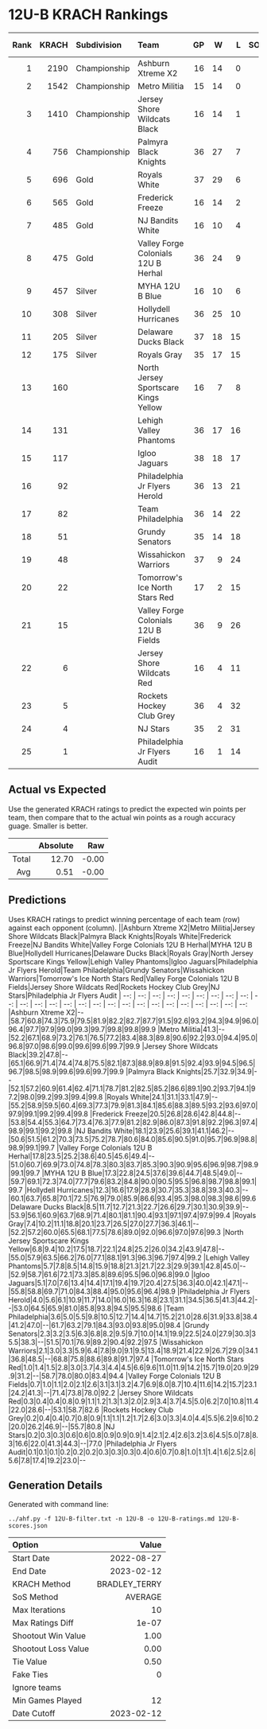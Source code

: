 # 12U-B KRACH Rankings
Rank|KRACH|Subdivision|Team|GP|W|L|SOW|SOL|T|SoS|Exp Wins|Win Diff
---:|---:|:---|:---|---:|---:|---:|---:|---:|---:|---:|---:|---:
1|2190|Championship|Ashburn Xtreme X2|16|14|0|1|1|0|416|13.7|-1.3
2|1542|Championship|Metro Militia|15|14|0|0|1|0|291|13.0|-1.0
3|1410|Championship|Jersey Shore Wildcats Black|16|14|1|1|0|0|328|13.9|-1.1
4|756|Championship|Palmyra Black Knights|36|27|7|1|1|0|382|27.0|-1.0
5|696|Gold|Royals White|37|29|6|0|2|0|343|28.0|-1.0
6|565|Gold|Frederick Freeze|16|14|2|0|0|0|106|14.0|-0.0
7|485|Gold|NJ Bandits White|16|10|4|1|1|0|416|10.7|-0.3
8|475|Gold|Valley Forge Colonials 12U B Herhal|36|24|9|1|2|0|391|24.5|-0.5
9|457|Silver|MYHA 12U B Blue|16|10|6|0|0|0|411|9.8|-0.2
10|308|Silver|Hollydell Hurricanes|36|25|10|1|0|0|283|26.4|0.4
11|205|Silver|Delaware Ducks Black|37|18|15|3|1|0|331|21.3|0.3
12|175|Silver|Royals Gray|35|17|15|1|2|0|353|18.2|0.2
13|160||North Jersey Sportscare Kings Yellow|16|7|8|1|0|0|522|7.9|-0.1
14|131||Lehigh Valley Phantoms|36|17|16|2|1|0|251|19.6|0.6
15|117||Igloo Jaguars|38|18|17|2|1|0|280|20.7|0.7
16|92||Philadelphia Jr Flyers Herold|36|13|21|1|1|0|294|14.3|0.3
17|82||Team Philadelphia|36|14|22|0|0|0|332|14.5|0.5
18|51||Grundy Senators|35|14|18|0|3|0|283|14.8|0.8
19|48||Wissahickon Warriors|37|9|24|2|2|0|316|11.4|0.4
20|22||Tomorrow's Ice North Stars Red|17|2|15|0|0|0|484|2.0|0.0
21|15||Valley Forge Colonials 12U B Fields|36|9|26|1|0|0|198|10.9|0.9
22|6||Jersey Shore Wildcats Red|16|4|11|0|1|0|286|4.5|0.5
23|5||Rockets Hockey Club Grey|36|4|32|0|0|0|365|4.3|0.3
24|4||NJ Stars|35|2|31|2|0|0|265|4.4|0.4
25|1||Philadelphia Jr Flyers Audit|16|1|14|0|1|0|104|1.1|0.1

## Actual vs Expected
Use the generated KRACH ratings to predict the expected win points per team, then compare that to the actual win points as a rough accuracy guage. Smaller is better.

||Absolute|Raw
|---:|---:|---:
|Total|12.70|-0.00
|Avg|0.51|-0.00

## Predictions
Uses KRACH ratings to predict winning percentage of each team (row) against each opponent (column).
||Ashburn Xtreme X2|Metro Militia|Jersey Shore Wildcats Black|Palmyra Black Knights|Royals White|Frederick Freeze|NJ Bandits White|Valley Forge Colonials 12U B Herhal|MYHA 12U B Blue|Hollydell Hurricanes|Delaware Ducks Black|Royals Gray|North Jersey Sportscare Kings Yellow|Lehigh Valley Phantoms|Igloo Jaguars|Philadelphia Jr Flyers Herold|Team Philadelphia|Grundy Senators|Wissahickon Warriors|Tomorrow's Ice North Stars Red|Valley Forge Colonials 12U B Fields|Jersey Shore Wildcats Red|Rockets Hockey Club Grey|NJ Stars|Philadelphia Jr Flyers Audit
| --: | --: | --: | --: | --: | --: | --: | --: | --: | --: | --: | --: | --: | --: | --: | --: | --: | --: | --: | --: | --: | --: | --: | --: | --: | --: 
|Ashburn Xtreme X2|--|58.7|60.8|74.3|75.9|79.5|81.9|82.2|82.7|87.7|91.5|92.6|93.2|94.3|94.9|96.0|96.4|97.7|97.9|99.0|99.3|99.7|99.8|99.8|99.9
|Metro Militia|41.3|--|52.2|67.1|68.9|73.2|76.1|76.5|77.2|83.4|88.3|89.8|90.6|92.2|93.0|94.4|95.0|96.8|97.0|98.6|99.0|99.6|99.6|99.7|99.9
|Jersey Shore Wildcats Black|39.2|47.8|--|65.1|66.9|71.4|74.4|74.8|75.5|82.1|87.3|88.9|89.8|91.5|92.4|93.9|94.5|96.5|96.7|98.5|98.9|99.6|99.6|99.7|99.9
|Palmyra Black Knights|25.7|32.9|34.9|--|52.1|57.2|60.9|61.4|62.4|71.1|78.7|81.2|82.5|85.2|86.6|89.1|90.2|93.7|94.1|97.2|98.0|99.2|99.3|99.4|99.8
|Royals White|24.1|31.1|33.1|47.9|--|55.2|58.9|59.5|60.4|69.3|77.3|79.9|81.3|84.1|85.6|88.3|89.5|93.2|93.6|97.0|97.9|99.1|99.2|99.4|99.8
|Frederick Freeze|20.5|26.8|28.6|42.8|44.8|--|53.8|54.4|55.3|64.7|73.4|76.3|77.9|81.2|82.9|86.0|87.3|91.8|92.2|96.3|97.4|98.9|99.1|99.2|99.8
|NJ Bandits White|18.1|23.9|25.6|39.1|41.1|46.2|--|50.6|51.5|61.2|70.3|73.5|75.2|78.7|80.6|84.0|85.6|90.5|91.0|95.7|96.9|98.8|98.9|99.1|99.7
|Valley Forge Colonials 12U B Herhal|17.8|23.5|25.2|38.6|40.5|45.6|49.4|--|51.0|60.7|69.9|73.0|74.8|78.3|80.3|83.7|85.3|90.3|90.9|95.6|96.9|98.7|98.9|99.1|99.7
|MYHA 12U B Blue|17.3|22.8|24.5|37.6|39.6|44.7|48.5|49.0|--|59.7|69.1|72.3|74.0|77.7|79.6|83.2|84.8|90.0|90.5|95.5|96.8|98.7|98.8|99.1|99.7
|Hollydell Hurricanes|12.3|16.6|17.9|28.9|30.7|35.3|38.8|39.3|40.3|--|60.1|63.7|65.8|70.1|72.5|76.9|79.0|85.9|86.6|93.4|95.3|98.0|98.3|98.6|99.6
|Delaware Ducks Black|8.5|11.7|12.7|21.3|22.7|26.6|29.7|30.1|30.9|39.9|--|53.9|56.1|60.9|63.7|68.9|71.4|80.1|81.1|90.4|93.1|97.1|97.4|97.9|99.4
|Royals Gray|7.4|10.2|11.1|18.8|20.1|23.7|26.5|27.0|27.7|36.3|46.1|--|52.2|57.2|60.0|65.5|68.1|77.5|78.6|89.0|92.0|96.6|97.0|97.6|99.3
|North Jersey Sportscare Kings Yellow|6.8|9.4|10.2|17.5|18.7|22.1|24.8|25.2|26.0|34.2|43.9|47.8|--|55.0|57.9|63.5|66.2|76.0|77.1|88.1|91.3|96.3|96.7|97.4|99.2
|Lehigh Valley Phantoms|5.7|7.8|8.5|14.8|15.9|18.8|21.3|21.7|22.3|29.9|39.1|42.8|45.0|--|52.9|58.7|61.6|72.1|73.3|85.8|89.6|95.5|96.0|96.8|99.0
|Igloo Jaguars|5.1|7.0|7.6|13.4|14.4|17.1|19.4|19.7|20.4|27.5|36.3|40.0|42.1|47.1|--|55.8|58.8|69.7|71.0|84.3|88.4|95.0|95.6|96.4|98.9
|Philadelphia Jr Flyers Herold|4.0|5.6|6.1|10.9|11.7|14.0|16.0|16.3|16.8|23.1|31.1|34.5|36.5|41.3|44.2|--|53.0|64.5|65.9|81.0|85.8|93.8|94.5|95.5|98.6
|Team Philadelphia|3.6|5.0|5.5|9.8|10.5|12.7|14.4|14.7|15.2|21.0|28.6|31.9|33.8|38.4|41.2|47.0|--|61.7|63.2|79.1|84.3|93.0|93.8|95.0|98.4
|Grundy Senators|2.3|3.2|3.5|6.3|6.8|8.2|9.5|9.7|10.0|14.1|19.9|22.5|24.0|27.9|30.3|35.5|38.3|--|51.5|70.1|76.9|89.2|90.4|92.2|97.5
|Wissahickon Warriors|2.1|3.0|3.3|5.9|6.4|7.8|9.0|9.1|9.5|13.4|18.9|21.4|22.9|26.7|29.0|34.1|36.8|48.5|--|68.8|75.8|88.6|89.8|91.7|97.4
|Tomorrow's Ice North Stars Red|1.0|1.4|1.5|2.8|3.0|3.7|4.3|4.4|4.5|6.6|9.6|11.0|11.9|14.2|15.7|19.0|20.9|29.9|31.2|--|58.7|78.0|80.0|83.4|94.4
|Valley Forge Colonials 12U B Fields|0.7|1.0|1.1|2.0|2.1|2.6|3.1|3.1|3.2|4.7|6.9|8.0|8.7|10.4|11.6|14.2|15.7|23.1|24.2|41.3|--|71.4|73.8|78.0|92.2
|Jersey Shore Wildcats Red|0.3|0.4|0.4|0.8|0.9|1.1|1.2|1.3|1.3|2.0|2.9|3.4|3.7|4.5|5.0|6.2|7.0|10.8|11.4|22.0|28.6|--|53.1|58.7|82.6
|Rockets Hockey Club Grey|0.2|0.4|0.4|0.7|0.8|0.9|1.1|1.1|1.2|1.7|2.6|3.0|3.3|4.0|4.4|5.5|6.2|9.6|10.2|20.0|26.2|46.9|--|55.7|80.8
|NJ Stars|0.2|0.3|0.3|0.6|0.6|0.8|0.9|0.9|0.9|1.4|2.1|2.4|2.6|3.2|3.6|4.5|5.0|7.8|8.3|16.6|22.0|41.3|44.3|--|77.0
|Philadelphia Jr Flyers Audit|0.1|0.1|0.1|0.2|0.2|0.2|0.3|0.3|0.3|0.4|0.6|0.7|0.8|1.0|1.1|1.4|1.6|2.5|2.6|5.6|7.8|17.4|19.2|23.0|--

## Generation Details

Generated with command line:
```
../ahf.py -f 12U-B-filter.txt -n 12U-B -o 12U-B-ratings.md 12U-B-scores.json
```

| Option | Value |
| :----- | ----: |
| Start Date | 2022-08-27 |
| End Date | 2023-02-12 |
| KRACH Method | BRADLEY_TERRY |
| SoS Method | AVERAGE |
| Max Iterations | 10 |
| Max Ratings Diff | 1e-07 |
| Shootout Win Value | 1.00 |
| Shootout Loss Value | 0.00 |
| Tie Value | 0.50 |
| Fake Ties | 0 |
| Ignore teams |  |
| Min Games Played | 12 |
| Date Cutoff | 2023-02-12 |

